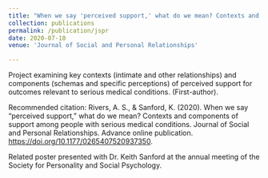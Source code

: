 ```yaml
---
title: "When we say 'perceived support,' what do we mean? Contexts and components of support among people with serious medical conditions. "
collection: publications
permalink: /publication/jspr
date: 2020-07-10
venue: 'Journal of Social and Personal Relationships'

---
```


Project examining key contexts (intimate and other relationships) and components (schemas and specific perceptions) of perceived support for outcomes relevant to serious medical conditions. (First-author).

Recommended citation: Rivers, A. S., & Sanford, K. (2020). When we say “perceived support,” what do we mean? Contexts and components of support among people with serious medical conditions. Journal of Social and Personal Relationships. Advance online publication. https://doi.org/10.1177/0265407520937350.

Related poster presented with Dr. Keith Sanford at the annual meeting of the Society for Personality and Social Psychology. 
